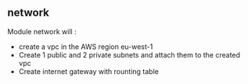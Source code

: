 ## network
 Module network will :
 * create a vpc in the AWS region eu-west-1
 * Create 1 public and 2 private subnets and attach them to the created vpc
 * Create internet gateway with rounting table
